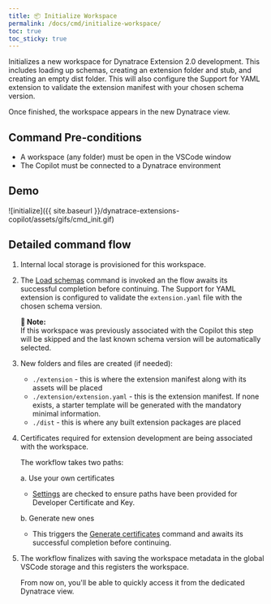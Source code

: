 ```yaml
---
title: 📦 Initialize Workspace
permalink: /docs/cmd/initialize-workspace/
toc: true
toc_sticky: true
---
```


Initializes a new workspace for Dynatrace Extension 2.0 development. This includes loading up 
schemas, creating an extension folder and stub, and creating an empty dist folder. This will 
also configure the Support for YAML extension to validate the extension manifest with your
chosen schema version.

Once finished, the workspace appears in the new Dynatrace view.

## Command Pre-conditions

- A workspace (any folder) must be open in the VSCode window
- The Copilot must be connected to a Dynatrace environment

## Demo

![initialize]({{ site.baseurl }}/dynatrace-extensions-copilot/assets/gifs/cmd_init.gif)

## Detailed command flow

1. Internal local storage is provisioned for this workspace.

2. The [Load schemas](/docs/cmd/load-schemas/) command is invoked an
   the flow awaits its successful completion before continuing. The Support for YAML extension
   is configured to validate the `extension.yaml` file with the chosen schema version.
   
   <p class="notice--info">
     <strong>📝 Note:</strong>
     <br/>
     If this workspace was previously associated with the Copilot this step will be
     skipped and the last known schema version will be automatically selected.
   </p>

3. New folders and files are created (if needed):
   - `./extension` - this is where the extension manifest along with its assets will be placed
   - `./extension/extension.yaml` - this is the extension manifest. If none exists, a starter 
     template will be generated with the mandatory minimal information.
   - `./dist` - this is where any built extension packages are placed

4. Certificates required for extension development are being associated with the workspace. 
   
   The workflow takes two paths:

   a. Use your own certificates
      - [Settings](/docs/settings/credentials/) are checked to
        ensure paths have been provided for Developer Certificate and Key.
  
   b. Generate new ones
      - This triggers the
        [Generate certificates](/docs/cmd/generate-certificates/)
        command and awaits its successful completion before continuing.

5. The workflow finalizes with saving the workspace metadata in the global VSCode storage and 
   this registers the workspace. 
   
   From now on, you'll be able to quickly access it from the dedicated Dynatrace view.
